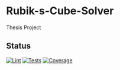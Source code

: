 # Rubik-s-Cube-Solver
Thesis Project

## Status

[![Lint](https://img.shields.io/github/actions/workflow/status/ogi02/Rubik-s-Cube-Solver/ci.yml?job=Lint&branch=main)](https://github.com/ogi02/Rubik-s-Cube-Solver/actions)
[![Tests](https://img.shields.io/github/actions/workflow/status/ogi02/Rubik-s-Cube-Solver/ci.yml?job=Test&branch=main)](https://github.com/ogi02/Rubik-s-Cube-Solver/actions)
[![Coverage](https://codecov.io/gh/ogi02/Rubik-s-Cube-Solver/branch/main/graph/badge.svg?token=<CODECOV_TOKEN>)](https://codecov.io/gh/ogi02/Rubik-s-Cube-Solver)
